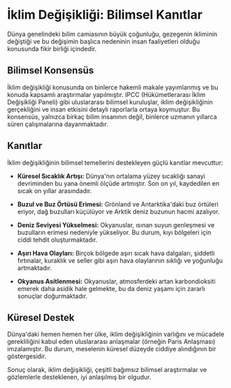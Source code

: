 # İklim Değişikliği: Bilimsel Kanıtlar

Dünya genelindeki bilim camiasının büyük çoğunluğu, gezegenin ikliminin değiştiği ve bu değişimin başlıca nedeninin insan faaliyetleri olduğu konusunda fikir birliği içindedir.

## Bilimsel Konsensüs

İklim değişikliği konusunda on binlerce hakemli makale yayımlanmış ve bu konuda kapsamlı araştırmalar yapılmıştır. IPCC (Hükümetlerarası İklim Değişikliği Paneli) gibi uluslararası bilimsel kuruluşlar, iklim değişikliğinin gerçekliğini ve insan etkisini detaylı raporlarla ortaya koymuştur. Bu konsensüs, yalnızca birkaç bilim insanının değil, binlerce uzmanın yıllarca süren çalışmalarına dayanmaktadır.

## Kanıtlar

İklim değişikliğinin bilimsel temellerini destekleyen güçlü kanıtlar mevcuttur:

*   **Küresel Sıcaklık Artışı:** Dünya'nın ortalama yüzey sıcaklığı sanayi devriminden bu yana önemli ölçüde artmıştır. Son on yıl, kaydedilen en sıcak on yıllar arasındadır.

*   **Buzul ve Buz Örtüsü Erimesi:** Grönland ve Antarktika'daki buz örtüleri eriyor, dağ buzulları küçülüyor ve Arktik deniz buzunun hacmi azalıyor.

*   **Deniz Seviyesi Yükselmesi:** Okyanuslar, ısınan suyun genleşmesi ve buzulların erimesi nedeniyle yükseliyor. Bu durum, kıyı bölgeleri için ciddi tehdit oluşturmaktadır.

*   **Aşırı Hava Olayları:** Birçok bölgede aşırı sıcak hava dalgaları, şiddetli fırtınalar, kuraklık ve seller gibi aşırı hava olaylarının sıklığı ve yoğunluğu artmaktadır.

*   **Okyanus Asitlenmesi:** Okyanuslar, atmosferdeki artan karbondioksiti emerek daha asidik hale gelmekte, bu da deniz yaşamı için zararlı sonuçlar doğurmaktadır.

## Küresel Destek

Dünya'daki hemen hemen her ülke, iklim değişikliğinin varlığını ve mücadele gerekliliğini kabul eden uluslararası anlaşmalar (örneğin Paris Anlaşması) imzalamıştır. Bu durum, meselenin küresel düzeyde ciddiye alındığının bir göstergesidir.

Sonuç olarak, iklim değişikliği, çeşitli bağımsız bilimsel araştırmalar ve gözlemlerle desteklenen, iyi anlaşılmış bir olgudur.